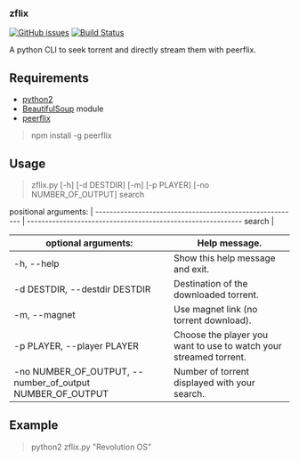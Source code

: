 ### zflix
[![GitHub issues](http://img.shields.io/github/issues/thomacer/zflix.svg?style=flat)](https://github.com/thomacer/zflix/issues)
[![Build Status](https://travis-ci.org/thomacer/zflix.svg?branch=master)](https://travis-ci.org/thomacer/zflix)

A python CLI to seek torrent and directly stream them with peerflix.

## Requirements
- [python2](https://www.python.org/download/releases/2.7.8/)
- [BeautifulSoup](http://www.crummy.com/software/BeautifulSoup/bs4/doc/#installing-beautiful-soup) module
- [peerflix](https://github.com/mafintosh/peerflix)

> npm install -g peerflix

## Usage

>zflix.py [-h] [-d DESTDIR] [-m] [-p PLAYER] [-no NUMBER_OF_OUTPUT] search

positional arguments:                                     |
--------------------------------------------------------- | ------------------------------------------------------------
search                                                    |


optional arguments:                                       | Help message.
--------------------------------------------------------- | ------------------------------------------------------------
-h, --help                                                | Show this help message and exit.
-d DESTDIR, --destdir DESTDIR                             | Destination of the downloaded torrent.
-m, --magnet                                           | Use magnet link (no torrent download).
-p PLAYER, --player PLAYER                                | Choose the player you want to use to watch your streamed torrent.
-no NUMBER_OF_OUTPUT, --number_of_output NUMBER_OF_OUTPUT | Number of torrent displayed with your search.

## Example

>python2 zflix.py "Revolution OS"
